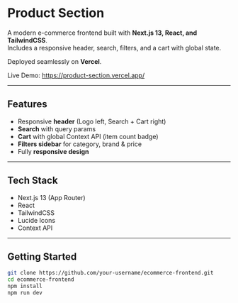 # Product Section

A modern e-commerce frontend built with **Next.js 13, React, and TailwindCSS**.  
Includes a responsive header, search, filters, and a cart with global state.

Deployed seamlessly on **Vercel**.

 Live Demo: https://product-section.vercel.app/

---

## Features
- Responsive **header** (Logo left, Search + Cart right)
- **Search** with query params
- **Cart** with global Context API (item count badge)
- **Filters sidebar** for category, brand & price
- Fully **responsive design**

---

## Tech Stack
- Next.js 13 (App Router)
- React
- TailwindCSS
- Lucide Icons
- Context API

---

## Getting Started
```bash
git clone https://github.com/your-username/ecommerce-frontend.git
cd ecommerce-frontend
npm install
npm run dev

